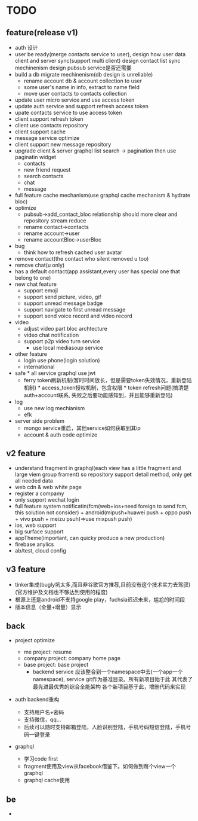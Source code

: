 
# TODO

##  feature(release v1)

* auth 设计
* user be ready(merge contacts service to user), design how user data client and server sync(support multi client)
  design contact list sync mechinenism
  design pubsub service是否还需要
* build a db migrate mechinenism(db design is unreliable) 
  * rename account db & account collection to user
  * some user's name in info, extract to name field
  * move user contacts to contacts collection
* update user micro service and use access token
* update auth service and support refresh access token 
* upate  contacts service to use access token
* client support refresh token
* client use contacts repository
* client support cache
* message service optimize
* client support new message repository
* upgrade client & server graphql list search -> pagination then use paginatin widget
	* contacts
	* new friend request
	* search contacts
	* chat
	* message
* full feature cache mechanism(use graphql cache mechanism & hydrate bloc)
* optimize
  * pubsub->add_contact_bloc relationship should more clear and repository stream reduce
  * rename contact->contacts
  * rename account->user
  * rename accountBloc->userBloc
* bug
	* think how to refresh cached user avatar
* remove contact(the contact who silent removed u too)
* remove chat(u only)
* has a default contact(app assistant,every user has special one that belong to one)
* new chat feature
	* support emoji
	* support send picture, video, gif
	* support unread message badge
	* support navigate to first unread message
	* support send voice record and video record
* video
	* adjust video part bloc archtecture
	* video chat notification
	* support p2p video turn service
        * use local mediasoup service
* other feature
  * login use phone(login solution)
  * international
* safe
        * all service graphql use jwt
	* ferry token刷新机制(暂时时间放长，但是需要token失效情况，重新登陆机制) * access_token授权机制，包含权限 * token refresh问题(搞清楚auth+account联系, 失败之后要功能感知到，并且能够重新登陆)
* log
	* use new log mechianism
	* efk  
* server side problem
  * mongo service重启，其他service如何获取到其ip
  * account & auth code optimize

## v2 feature

* understand fragment in graphql(each view has a little fragment and large viem group frament)
	so repository support detail method, only get all needed data
* web cdn & web white page
* register a compamy
* only support wechat login
* full feature system notificatin(fcm(web+ios+need foreign to send fcm, this solution not consider) + android(mipush+huawei push + oppo push + vivo push + meizu psuh)=>use mixpush push)
* ios, web support 
* big surface support
* appTheme(important, can quicky produce a new production)
* firebase anylics
* ab/test, cloud config

## v3 feature

* tinker集成(bugly坑太多,而且非谷歌官方推荐,目前没有这个技术实力去驾驭)(官方维护及文档也不够达到使用的程度)
* 根源上还是android不支持google play，fuchsia迟迟未来，尴尬的时间段
* 版本信息（全量+增量）显示


## back

* project optimize
	* me project: resume
	* company project: company home page
	* base project: base project
		* backend service 应该整合到一个namespace中去(一个app一个namespace), service git作为基准目录。所有新项目始于此
			其代表了最先进最优秀的综合全能架构
			各个新项目基于此，增删代码来实现
* auth backend重构
	* 支持用户名+密码
	* 支持微信，qq...
	* 后续可以随时支持邮箱登陆，人脸识别登陆，手机号码短信登陆，手机号码一键登录

* graphql
	* 学习code first
	* fragment使用及view从facebook借鉴下。如何做到每个view一个graphql
	* graphql cache使用

## be

* 